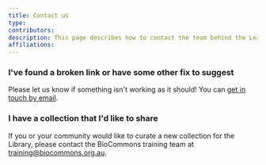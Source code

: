 ```yaml
---
title: Contact us
type:
contributors: 
description: This page describes how to contact the team behind the Learning Library 
affiliations: 
---
```


### I've found a broken link or have some other fix to suggest

Please let us know if something isn't working as it should! You can [get in touch by email](mailto:training@biocommons.org.au).

### I have a collection that I'd like to share

If you or your community would like to curate a new collection for the Library, please contact the BioCommons training team at [training@biocommons.org.au](mailto:training@biocommons.org.au).
